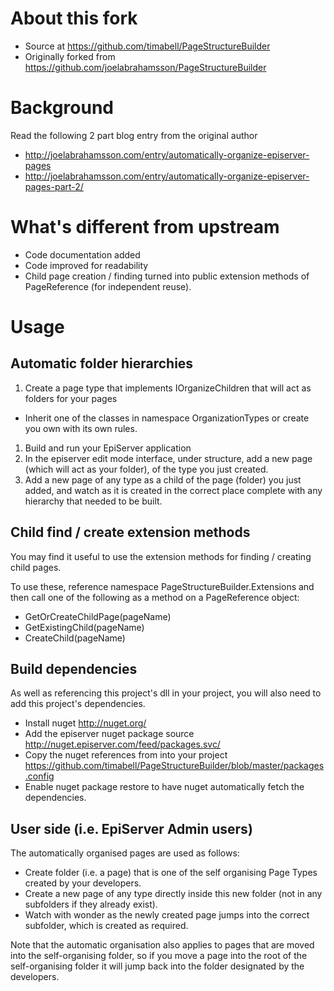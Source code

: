 # About this fork

* Source at https://github.com/timabell/PageStructureBuilder
* Originally forked from https://github.com/joelabrahamsson/PageStructureBuilder

# Background

Read the following 2 part blog entry from the original author

* http://joelabrahamsson.com/entry/automatically-organize-episerver-pages
* http://joelabrahamsson.com/entry/automatically-organize-episerver-pages-part-2/

# What's different from upstream

* Code documentation added
* Code improved for readability
* Child page creation / finding turned into public extension methods of PageReference (for independent reuse).

# Usage

## Automatic folder hierarchies

1. Create a page type that implements IOrganizeChildren that will act as folders for your pages
 * Inherit one of the classes in namespace OrganizationTypes or create you own with its own rules.
1. Build and run your EpiServer application
1. In the episerver edit mode interface, under structure, add a new page (which will act as your folder),
   of the type you just created.
1. Add a new page of any type as a child of the page (folder) you just added, and watch as it is created in
   the correct place complete with any hierarchy that needed to be built.

## Child find / create extension methods

You may find it useful to use the extension methods for finding / creating child pages.

To use these, reference namespace PageStructureBuilder.Extensions and then call one of the following as a method on a PageReference object:

* GetOrCreateChildPage(pageName)
* GetExistingChild(pageName)
* CreateChild(pageName)

## Build dependencies

As well as referencing this project's dll in your project, you will also need to add this project's dependencies. 

* Install nuget http://nuget.org/
* Add the episerver nuget package source http://nuget.episerver.com/feed/packages.svc/
* Copy the nuget references from into your project https://github.com/timabell/PageStructureBuilder/blob/master/packages.config
* Enable nuget package restore to have nuget automatically fetch the dependencies.

## User side (i.e. EpiServer Admin users)

The automatically organised pages are used as follows:

* Create folder (i.e. a page) that is one of the self organising Page Types created by your developers.
* Create a new page of any type directly inside this new folder (not in any subfolders if they already exist).
* Watch with wonder as the newly created page jumps into the correct subfolder, which is created as required.

Note that the automatic organisation also applies to pages that are moved into the self-organising folder, so if you move a page into the root of the self-organising folder it will jump back into the folder designated by the developers.
